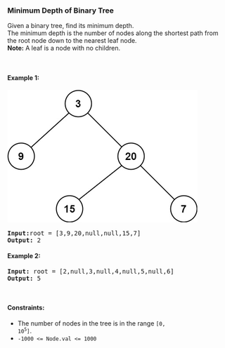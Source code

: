 ### Minimum Depth of Binary Tree
Given a binary tree, find its minimum depth.  
The minimum depth is the number of nodes along the shortest path from the root node down to the nearest leaf node.  
**Note:** A leaf is a node with no children.

<br>

#### Example 1:
![](../../resources/lt0111.png)
<pre>
<strong>Input:</strong>root = [3,9,20,null,null,15,7]
<strong>Output:</strong> 2
</pre>
#### Example 2:
<pre>
<strong>Input:</strong> root = [2,null,3,null,4,null,5,null,6]
<strong>Output:</strong> 5
</pre>

<br>

#### Constraints:

- The number of nodes in the tree is in the range <code>[0, 10<sup>5</sup>]</code>.
- `-1000 <= Node.val <= 1000`